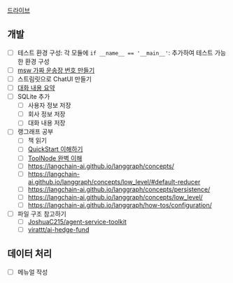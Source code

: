 [드라이브](https://drive.google.com/drive/folders/17x5cZ__HzvwEHZf700g2rdtKbxAzJ3fw)

## 개발

- [ ] 테스트 환경 구성: 각 모듈에 `if __name__ == '__main__'`: 추가하여 테스트 가능한 환경 구성
- [ ] [msw 가짜 운송장 번호 만들기](https://tracker.delivery/docs/dummy-tracking-number)
- [ ] 스트림릿으로 ChatUI 만들기
- [ ] [대화 내용 요약](https://github.com/langchain-ai/langchain/discussions/25904?utm_source=pocket_shared)
- [ ] SQLite 추가
  - [ ] 사용자 정보 저장
  - [ ] 회사 정보 저장
  - [ ] 대화 내용 저장
- [ ] 랭그래프 공부
  - [ ] 책 읽기
  - [ ] [QuickStart 이해하기](https://langchain-ai.github.io/langgraph/tutorials/introduction/)
  - [ ] [ToolNode 완벽 이해](https://langchain-ai.github.io/langgraph/how-tos/tool-calling/#define-tools)
  - [ ] https://langchain-ai.github.io/langgraph/concepts/
  - [ ] https://langchain-ai.github.io/langgraph/concepts/low_level/#default-reducer
  - [ ] https://langchain-ai.github.io/langgraph/concepts/persistence/
  - [ ] https://langchain-ai.github.io/langgraph/concepts/low_level/
  - [ ] https://langchain-ai.github.io/langgraph/how-tos/configuration/
- [ ] 파일 구조 참고하기
  - [ ] [JoshuaC215/agent-service-toolkit](https://github.com/JoshuaC215/agent-service-toolkit/tree/main)
  - [ ] [virattt/ai-hedge-fund](https://github.com/virattt/ai-hedge-fund)

## 데이터 처리

- [ ] 메뉴얼 작성
